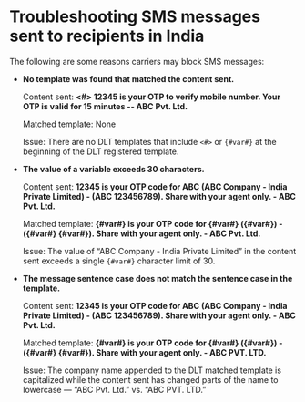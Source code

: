 # Troubleshooting SMS messages sent to recipients in India<a name="sns-send-sms-india-troubleshooting"></a>

The following are some reasons carriers may block SMS messages:
+ **No template was found that matched the content sent\.**

  Content sent: **<\#> 12345 is your OTP to verify mobile number\. Your OTP is valid for 15 minutes \-\- ABC Pvt\. Ltd\.**

  Matched template: None

  Issue: There are no DLT templates that include `<#>` or `{#var#}` at the beginning of the DLT registered template\.
+ **The value of a variable exceeds 30 characters\.**

  Content sent: **12345 is your OTP code for ABC \(ABC Company \- India Private Limited\) \- \(ABC 123456789\)\. Share with your agent only\. \- ABC Pvt\. Ltd\.**

  Matched template: **\{\#var\#\} is your OTP code for \{\#var\#\} \(\{\#var\#\}\) \- \(\{\#var\#\} \{\#var\#\}\)\. Share with your agent only\. \- ABC Pvt\. Ltd\.**

  Issue: The value of “ABC Company \- India Private Limited” in the content sent exceeds a single `{#var#}` character limit of 30\. 
+ **The message sentence case does not match the sentence case in the template\.**

  Content sent: **12345 is your OTP code for ABC \(ABC Company \- India Private Limited\) \- \(ABC 123456789\)\. Share with your agent only\. \- ABC Pvt\. Ltd\.**

  Matched template: **\{\#var\#\} is your OTP code for \{\#var\#\} \(\{\#var\#\}\) \- \(\{\#var\#\} \{\#var\#\}\)\. Share with your agent only\. \- ABC PVT\. LTD\.**

  Issue: The company name appended to the DLT matched template is capitalized while the content sent has changed parts of the name to lowercase — “ABC Pvt\. Ltd\.” vs\. “ABC PVT\. LTD\.” 